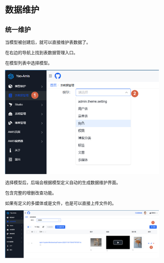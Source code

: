 # 数据维护

## 统一维护

当模型被创建后，就可以直接维护表数据了。

在右边的导航上找到表数据管理入口。

在模型列表中选择模型。

![Alt text](./assets/table_maintain.png)

选择模型后，后端会根据模型定义自动的生成数据维护界面。

包含完整的增删改查功能。

如果有定义的多媒体或是文件，也是可以直接上传文件的。

![Alt text](./assets/table_maintain2.png)
